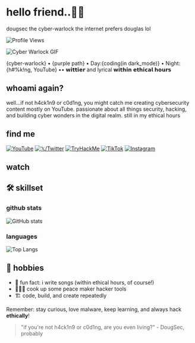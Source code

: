 # hello friend..👊🏾
dougsec the cyber-warlock the internet prefers douglas lol

![Profile Views](https://komarev.com/ghpvc/?username=douglascybersec&color=blueviolet)

![Cyber Warlock GIF](https://media.giphy.com/media/ZVik7pBtu9dNS/giphy.gif)


{cyber-warlock} • {purple path} • Day:{coding(in dark_mode)} • Night:{h#%k!ng, YouTube} •• 𝘄𝗶𝘁𝘁𝗶𝗲𝗿 and lyrical 𝘄𝗶𝘁𝗵𝗶𝗻 𝗲𝘁𝗵𝗶𝗰𝗮𝗹 𝗵𝗼𝘂𝗿𝘀

## whoami again?
well...if not h4ck1n9 or c0d1ng, you might catch me creating cybersecurity content mostly on YouTube. passionate about all things security, hacking, and building cyber wonders in the digital realm. still in my ethical hours

## find me
[![YouTube](https://img.shields.io/badge/YouTube-%23FF0000.svg?style=for-the-badge&logo=YouTube&logoColor=white)](https://www.youtube.com/@douglascybersec)
[![𝕏/Twitter](https://img.shields.io/badge/Twitter-%231DA1F2.svg?style=for-the-badge&logo=Twitter&logoColor=white)](https://twitter.com/douglascybersec)
[![TryHackMe](https://img.shields.io/badge/TryHackMe-%23212C42.svg?style=for-the-badge&logo=TryHackMe&logoColor=white)](https://tryhackme.com/p/D0ugS3c0p5)
[![TikTok](https://img.shields.io/badge/TikTok-%23000000.svg?style=for-the-badge&logo=TikTok&logoColor=white)](https://www.tiktok.com/@douglascybersec)
[![Instagram](https://img.shields.io/badge/Instagram-%23E4405F.svg?style=for-the-badge&logo=Instagram&logoColor=white)](https://instagram.com/douglascybersec)


## watch

<!-- YOUTUBE:START -->
<!-- This section will be automatically updated with your latest YouTube videos -->
<!-- YOUTUBE:END -->


## 🛠 skillset

### github stats
![GitHub stats](https://github-readme-stats.vercel.app/api?username=douglascybersec&show_icons=true&theme=radical&count_private=true)

### languages
![Top Langs](https://github-readme-stats.vercel.app/api/top-langs/?username=douglascybersec&layout=compact&theme=radical&count_private=true)

## 🎵 hobbies
- 🎸 fun fact: i write songs (within ethical hours, of course!)
- 👨🏾‍💻 cook up some peace maker hacker tools
- 🏗 code, build, and create repeatedly

Remember: stay curious, love malware, keep learning, and always hack **ethically**!

> "if you're not h4ck1n9 or c0d1ng, are you even living?" - DougSec, probably
